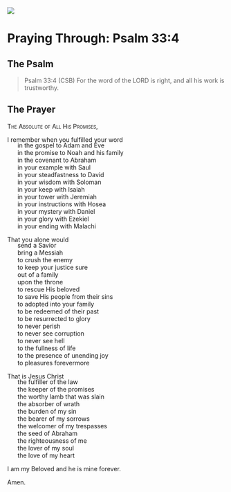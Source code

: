 <img class="intro-right" src="/images/art-paris-psalter.jpg">

<style>
  li {list-style-type: none;}
  p + ul {
    margin-top: -18px;
}
</style>

# Praying Through: Psalm 33:4

## The Psalm

>Psalm 33:4 (CSB)   For the word of the LORD is right, and all his work is trustworthy.

## The Prayer

<div style="font-variant: small-caps;">
The Absolute of All His Promises,
</div>

I remember when you fulfilled your word
* in the gospel to Adam and Eve
* in the promise to Noah and his family
* in the covenant to Abraham
* in your example with Saul
* in your steadfastness to David
* in your wisdom with Soloman
* in your keep with Isaiah
* in your tower with Jeremiah
* in your instructions with Hosea
* in your mystery with Daniel
* in your glory with Ezekiel
* in your ending with Malachi

That you alone would
* send a Savior
* bring a Messiah
* to crush the enemy
* to keep your justice sure
* out of a family
* upon the throne
* to rescue His beloved
* to save His people from their sins
* to adopted into your family
* to be redeemed of their past
* to be resurrected to glory
* to never perish
* to never see corruption
* to never see hell
* to the fullness of life
* to the presence of unending joy
* to pleasures forevermore

That is Jesus Christ
* the fulfiller of the law
* the keeper of the promises
* the worthy lamb that was slain
* the absorber of wrath
* the burden of my sin
* the bearer of my sorrows
* the welcomer of my trespasses
* the seed of Abraham
* the righteousness of me
* the lover of my soul
* the love of my heart

I am my Beloved
and he is mine forever.

Amen.

